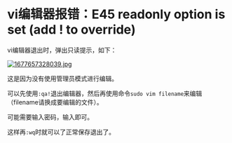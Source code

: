 # vi编辑器报错：E45 readonly option is set (add ! to override)

vi编辑器退出时，弹出只读提示，如下：

[![1677657328039.jpg](https://img.shejibiji.com/2023/03/01/63ff04f2b8c4b.jpg)](https://img.shejibiji.com/2023/03/01/63ff04f2b8c4b.jpg)

这是因为没有使用管理员模式进行编辑。

可以先使用`:qa!`退出编辑器，然后再使用命令`sudo vim filename`来编辑（filename请换成要编辑的文件）。

可能需要输入密码，输入即可。

这样再`:wq`时就可以了正常保存退出了。